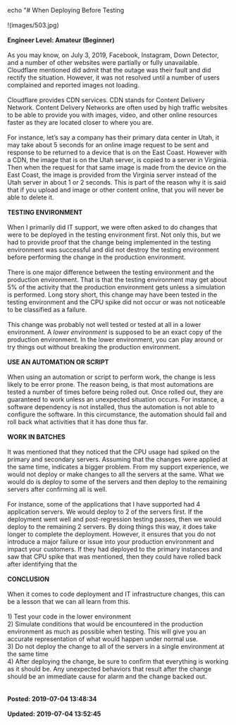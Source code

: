 echo "# When Deploying Before Testing<br /><br />!(images/503.jpg)<br /><br />**Engineer Level: Amateur (Beginner)**<br /><br />As you may know, on July 3, 2019, Facebook, Instagram, Down Detector, and a number of other websites were partially or fully unavailable. Cloudflare mentioned did admit that the outage was their fault and did rectify the situation.  However, it was not resolved until a number of users complained and reported images not loading.  <br /><br />Cloudflare provides CDN services.  CDN stands for Content Delivery Network.  Content Delivery Networks are often used by high traffic websites to be able to provide you with images, video, and other online resources faster as they are located closer to where you are. <br /><br />For instance, let’s say a company has their primary data center in Utah, it may take about 5 seconds for an online image request to be sent and response to be returned to a device that is on the East Coast.  However with a CDN, the image that is on the Utah server, is copied to a server in Virginia. Then when the request for that same image is made from the device on the East Coast, the image is provided from the Virginia server instead of the Utah server in about 1 or 2 seconds. This is part of the reason why it is said that if you upload and image or other content online, that you will never be able to delete it. <br /><br />**TESTING ENVIRONMENT**<br /><br />When I primarily did IT support, we were often asked to do changes that were to be deployed in the testing environment first. Not only this, but we had to provide proof that the change being implemented in the testing environment  was successful and did not destroy the testing environment before performing the change in the production environment. <br /><br />There is one major difference between the testing environment and the production environment.  That is that the testing environment may get about 5% of the activity that the production environment gets unless a simulation is performed.  Long story short, this change may have been tested in the testing environment and the CPU spike did not occur or was not noticeable to be classified as a failure.  <br /><br />This change was probably not well tested or tested at all in a lower environment. A *lower environment* is supposed to be an exact copy of the production environment.  In the lower environment, you can play around or try things out without breaking the production environment. <br /><br />**USE AN AUTOMATION OR SCRIPT**<br /><br />When using an automation or script to perform work, the change is less likely to be error prone. The reason being, is that most automations are tested a number of times before being rolled out.  Once rolled out, they are guaranteed to work unless an unexpected situation occurs. For instance, a software dependency is not installed, thus the automation is not able to configure the software.  In this circumstance, the automation should fail and roll back what activities that it has done thus far. <br /><br />**WORK IN BATCHES** <br /><br />It was mentioned that they noticed that the CPU usage had spiked on the primary and secondary servers. Assuming that the changes were applied at the same time, indicates a bigger problem.  From my support experience, we would not deploy or make changes to all the servers at the same. What we would do is deploy to some of the servers and then deploy to the remaining servers after confirming all is well.  <br /><br />For instance, some of the applications that I have supported had 4 application servers. We would deploy to 2 of the servers first.  If the deployment went well and post-regression testing passes, then we would deploy to the remaining 2 servers. By doing things this way, it does take longer to complete the deployment.  However, it ensures that you do not introduce a major failure or issue into your production environment and impact your customers.  If they had deployed to the primary instances and saw that CPU spike that was mentioned, then they could have rolled back after identifying that the <br /><br />**CONCLUSION**<br /><br />When it comes to code deployment and IT infrastructure changes, this can be a lesson that we can all learn from this. <br /><br />1) Test your code in the lower environment<br />2) Simulate conditions that would be encountered in the production environment as much as possible when testing.  This will give you an accurate representation of what would happen under normal use.<br />3) Do not deploy the change to all of the servers in a single environment at the same time <br />4) After deploying the change, be sure to confirm that everything is working as it should be. Any unexpected behaviors that result after the change should be an immediate cause for alarm and the change backed out.<br /><br /><br />**Posted: 2019-07-04 13:48:34**<br /><br />**Updated: 2019-07-04 13:52:45**<br /><br />
